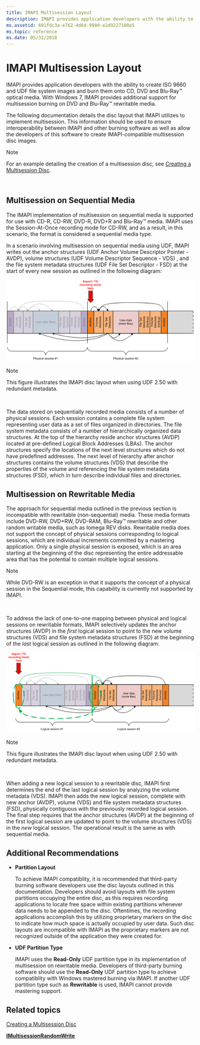 ```yaml
---
title: IMAPI Multisession Layout
description: IMAPI provides application developers with the ability to create ISO 9660 and UDF file system images and burn them onto CD, DVD and Blu-Ray \ 8482; optical media.
ms.assetid: 691fdc3a-e762-4d6d-9980-e2d9227100a5
ms.topic: reference
ms.date: 05/31/2018
---
```


# IMAPI Multisession Layout

IMAPI provides application developers with the ability to create ISO 9660 and UDF file system images and burn them onto CD, DVD and Blu-Ray™ optical media. With Windows 7, IMAPI provides additional support for multisession burning on DVD and Blu-Ray™ rewritable media.

The following documentation details the disc layout that IMAPI utilizes to implement multisession. This information should be used to ensure interoperability between IMAPI and other burning software as well as allow the developers of this software to create IMAPI-compatible multisession disc images.

> [!Note]  
> For an example detailing the creation of a multisession disc, see [Creating a Multisession Disc](creating-a-multisession-disc.md).

 

## Multisession on Sequential Media

The IMAPI implementation of multisession on sequential media is supported for use with CD-R, CD-RW, DVD-R, DVD+R and Blu-Ray™ media. IMAPI uses the Session-At-Once recording mode for CD-RW, and as a result, in this scenario, the format is considered a sequential media type.

In a scenario involving multisession on sequential media using UDF, IMAPI writes out the anchor structures (UDF Anchor Volume Descriptor Pointer - AVDP), volume structures (UDF Volume Descriptor Sequence - VDS) , and the file system metadata structures (UDF File Set Descriptor - FSD) at the start of every new session as outlined in the following diagram:

![Diagram that shows the file system metadata structure with the 'Import/ F S mounting point' indicated with a red arrow at the 'Anchor' of physical session 2.](images/multises1.png)

> [!Note]  
> This figure illustrates the IMAPI disc layout when using UDF 2.50 with redundant metadata.

 

The data stored on sequentially recorded media consists of a number of physical sessions. Each session contains a complete file system representing user data as a set of files organized in directories. The file system metadata consists of a number of hierarchically organized data structures. At the top of the hierarchy reside anchor structures (AVDP) located at pre-defined Logical Block Addresses (LBAs). The anchor structures specify the locations of the next level structures which do not have predefined addresses. The next level of hierarchy after anchor structures contains the volume structures (VDS) that describe the properties of the volume and referencing the file system metadata structures (FSD), which in turn describe individual files and directories.

## Multisession on Rewritable Media

The approach for sequential media outlined in the previous section is incompatible with rewritable (non-sequential) media. These media formats include DVD-RW, DVD+RW, DVD-RAM, Blu-Ray™ rewritable and other random writable media, such as Iomega REV disks. Rewritable media does not support the concept of physical sessions corresponding to logical sessions, which are individual increments committed by a mastering application. Only a single physical session is exposed, which is an area starting at the beginning of the disc representing the entire addressable area that has the potential to contain multiple logical sessions.

> [!Note]  
> While DVD-RW is an exception in that it supports the concept of a physical session in the Sequential mode, this capability is currently not supported by IMAPI.

 

To address the lack of one-to-one mapping between physical and logical sessions on rewritable formats, IMAPI selectively updates the anchor structures (AVDP) in the *first* logical session to point to the new volume structures (VDS) and file system metadata structures (FSD) at the beginning of the *last* logical session as outlined in the following diagram:

![Diagram that shows the file system metadata structure with the 'Import/ F S mounting point' indicated with a red arrow at the 'Anchor' of logical session 1.](images/multises2.png)

> [!Note]  
> This figure illustrates the IMAPI disc layout when using UDF 2.50 with redundant metadata.

 

When adding a new logical session to a rewritable disc, IMAPI first determines the end of the last logical session by analyzing the volume metadata (VDS). IMAPI then adds the new logical session, complete with new anchor (AVDP), volume (VDS) and file system metadata structures (FSD), physically contiguous with the previously recorded logical session. The final step requires that the anchor structures (AVDP) at the beginning of the first logical session are updated to point to the volume structures (VDS) in the *new* logical session. The operational result is the same as with sequential media.

## Additional Recommendations

-   **Partition Layout**

    To achieve IMAPI compatiblity, it is recommended that third-party burning software developers use the disc layouts outlined in this documentation. Developers should avoid layouts with file system partitions occupying the entire disc, as this requires recording applications to locate free space within existing partitions whenever data needs to be appended to the disc. Oftentimes, the recording applications accomplish this by utilizing proprietary markers on the disc to indicate how much space is actually occupied by user data. Such disc layouts are incompatible with IMAPI as the proprietary markers are not recognized outside of the application they were created for.

-   **UDF Partition Type**

    IMAPI uses the **Read-Only** UDF partition type in its implementation of multisession on rewritable media. Developers of third-party burning software should use the **Read-Only** UDF partition type to achieve compatiblity with Windows mastered burning via IMAPI. If another UDF partition type such as **Rewritable** is used, IMAPI cannot provide mastering support.

## Related topics

<dl> <dt>

[Creating a Multisession Disc](creating-a-multisession-disc.md)
</dt> <dt>

[**IMultisessionRandomWrite**](/windows/desktop/api/imapi2/nn-imapi2-imultisessionrandomwrite)
</dt> </dl>

 

 





